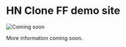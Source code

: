 # HN Clone FF demo site

![Coming soon](https://cdn.pixabay.com/photo/2017/10/16/12/30/coming-soon-2857144_1280.png)

More information coming soon.